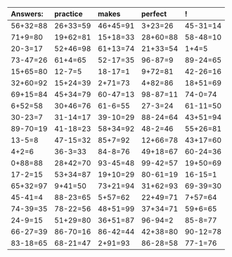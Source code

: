 | Answers: | practice | makes | perfect | ! |
| :--- | :--- | :--- | :--- | :--- |
| 56+32=88 | 26+33=59 | 46+45=91 | 3+23=26 | 45-31=14 | 
| 71+9=80 | 19+62=81 | 15+18=33 | 28+60=88 | 58-48=10 | 
| 20-3=17 | 52+46=98 | 61+13=74 | 21+33=54 | 1+4=5 | 
| 73-47=26 | 61+4=65 | 52-17=35 | 96-87=9 | 89-24=65 | 
| 15+65=80 | 12-7=5 | 18-17=1 | 9+72=81 | 42-26=16 | 
| 32+60=92 | 15+24=39 | 2+71=73 | 4+82=86 | 18+51=69 | 
| 69+15=84 | 45+34=79 | 60-47=13 | 98-87=11 | 74-0=74 | 
| 6+52=58 | 30+46=76 | 61-6=55 | 27-3=24 | 61-11=50 | 
| 30-23=7 | 31-14=17 | 39-10=29 | 88-24=64 | 43+51=94 | 
| 89-70=19 | 41-18=23 | 58+34=92 | 48-2=46 | 55+26=81 | 
| 13-5=8 | 47-15=32 | 85+7=92 | 12+66=78 | 43+17=60 | 
| 4+2=6 | 36-3=33 | 84-8=76 | 49+18=67 | 60-24=36 | 
| 0+88=88 | 28+42=70 | 93-45=48 | 99-42=57 | 19+50=69 | 
| 17-2=15 | 53+34=87 | 19+10=29 | 80-61=19 | 16-15=1 | 
| 65+32=97 | 9+41=50 | 73+21=94 | 31+62=93 | 69-39=30 | 
| 45-41=4 | 88-23=65 | 5+57=62 | 22+49=71 | 7+57=64 | 
| 74-39=35 | 78-22=56 | 48+51=99 | 37+34=71 | 59+6=65 | 
| 24-9=15 | 51+29=80 | 36+51=87 | 96-94=2 | 85-8=77 | 
| 66-27=39 | 86-70=16 | 86-42=44 | 42+38=80 | 90-12=78 | 
| 83-18=65 | 68-21=47 | 2+91=93 | 86-28=58 | 77-1=76 | 
